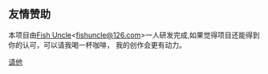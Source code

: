## 友情赞助
本项目由[Fish Uncle](https://github.com/fish-uncle)<<fishuncle@126.com>>一人研发完成,如果觉得项目还能得到你的认可，可以请我喝一杯咖啡，
我的创作会更有动力。

<a href="javascript:please();">请他</a>